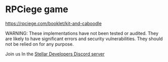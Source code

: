 # RPCiege game <!-- omit in toc -->

https://rpciege.com/booklet/kit-and-caboodle

WARNING: These implementations have not been tested or audited. They are likely
to have significant errors and security vulnerabilities. They should not be
relied on for any purpose.

Join us In the [Stellar Developers Discord server](https://discord.gg/stellardev)

